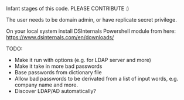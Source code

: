 Infant stages of this code. PLEASE CONTRIBUTE :) 

The user needs to be domain admin, or have replicate secret privilege. 

On your local system install DSInternals Powershell module from here: https://www.dsinternals.com/en/downloads/

TODO: 
- Make it run with options (e.g. for LDAP server and more)
- Make it take in more bad passwords
- Base passwords from dictionary file
- Allow bad passwords to be derivated from a list of input words, e.g. company name and more. 
- Discover LDAP/AD automatically? 
